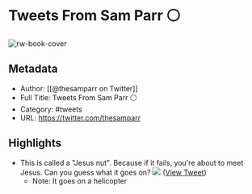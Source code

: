 # Tweets From Sam Parr ⚪️

![rw-book-cover](https://pbs.twimg.com/profile_images/1474048180908175363/b6PCpGwj.jpg)

## Metadata
- Author: [[@thesamparr on Twitter]]
- Full Title: Tweets From Sam Parr ⚪️
- Category: #tweets
- URL: https://twitter.com/thesamparr

## Highlights
- This is called a "Jesus nut".
  Because if it fails, you're about to meet Jesus. 
  Can you guess what it goes on? 
  ![](https://pbs.twimg.com/media/F8F8y5TXIAAusyu.jpg) ([View Tweet](https://twitter.com/thesamparr/status/1711786758633894117))
    - Note: It goes on a helicopter
